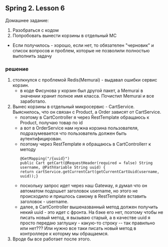 ## Spring 2. Lesson 6

Домашнее задание:
1. Разобраться с кодом
2. Попробовать вынести корзины в отдельный МС
- Если получилось - хорошо, если нет, то обязателен "черновик" и список
  вопросов и проблем, которые не позволили полностью выполнить задачу
### решение
1. столкнулся с проблемой Redis(Memurai) - выдавал ошибки сервис корзин.
     - в коде Фисунова у корзин был другой пакет, а Memurai в значении хранит полное имя класса.
        Почистил Memurai и все заработало.
2. Вынес корзины в отдельный микросервис - CartService. Выяснилось, что он
    связан с Product, а Order зависят от CartService.
     - поэтому в CartController я через RestTemplate обращаюсь к Product,
     получаю товар по id
     - а вот в OrderService нам нужна корзина пользователя,
     подразумевается что пользователь должен быть аутентифицирован.
     - поэтому через RestTemplate я обращаюсь в CartControllerr к методу
       ```
       @GetMapping("/{uuid}")
       public Cart getCart(@RequestHeader(required = false) String username, @PathVariable String uuid) {
       return cartService.getCurrentCart(getCurrentCartUuid(username, uuid));}
       ```
     - поскольку запрос идет через наш Gateway, я думал что он автоматом подошьет
     заголовок username, но этого не происходило и пришлось самому в RestTemplate
     вставить заголовок - username.
     - далее, в CartController вышеназванный метод должен получить некий uuid -
     это идет с фронта. На бэке его нет, поэтому чтобы не писать новый метод, 
     я вызываю старый, а в качестве uuid я просто передаю заглушку - какую-то строку
     -- так правильно или нет??? Или нужно все таки писать новый метод в контроллере к которму мы обращаемся.
3. Вроде бы все работает после этого.
       